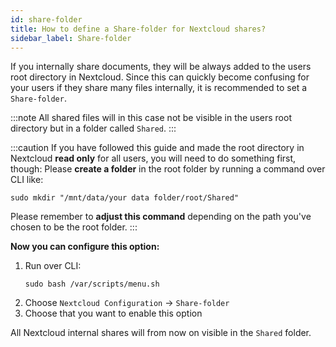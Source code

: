 ```yaml
---
id: share-folder
title: How to define a Share-folder for Nextcloud shares?
sidebar_label: Share-folder
---
```


If you internally share documents, they will be always added to the users root directory in Nextcloud. Since this can quickly become confusing for your users if they share many files internally, it is recommended to set a `Share-folder`. 

:::note
All shared files will in this case not be visible in the users root directory but in a folder called `Shared`.
:::

:::caution
If you have followed this guide and made the root directory in Nextcloud **read only** for all users, you will need to do something first, though: Please **create a folder** in the root folder by running a command over CLI like:
```shell
sudo mkdir "/mnt/data/your data folder/root/Shared"
```
Please remember to **adjust this command** depending on the path you've chosen to be the root folder.
:::

**Now you can configure this option:**
1. Run over CLI:
    ```shell
    sudo bash /var/scripts/menu.sh
    ```
1. Choose `Nextcloud Configuration` -> `Share-folder`
1. Choose that you want to enable this option

All Nextcloud internal shares will from now on visible in the `Shared` folder.
